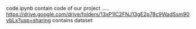 													
code.ipynb contain code of our project  .....		
https://drive.google.com/drive/folders/13xP1lC2FNJ13gE2p78c9WadSsm90vbLx?usp=sharing    contains dataset			

